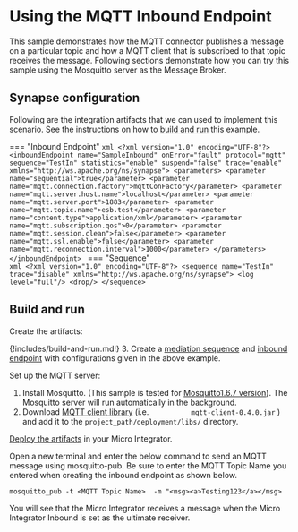 # Using the MQTT Inbound Endpoint
This sample demonstrates how the MQTT connector publishes a message on a
particular topic and how a MQTT client that is subscribed to that topic
receives the message. 
Following sections demonstrate how you can try this sample using the
Mosquitto server as the Message Broker.

## Synapse configuration

Following are the integration artifacts that we can used to implement this scenario. See the instructions on how to [build and run](#build-and-run) this example.

=== "Inbound Endpoint"
    ```xml
    <?xml version="1.0" encoding="UTF-8"?>
    <inboundEndpoint name="SampleInbound" onError="fault" protocol="mqtt" sequence="TestIn" statistics="enable" suspend="false" trace="enable" xmlns="http://ws.apache.org/ns/synapse">
        <parameters>
            <parameter name="sequential">true</parameter>
            <parameter name="mqtt.connection.factory">mqttConFactory</parameter>
            <parameter name="mqtt.server.host.name">localhost</parameter>
            <parameter name="mqtt.server.port">1883</parameter>
            <parameter name="mqtt.topic.name">esb.test</parameter>
            <parameter name="content.type">application/xml</parameter>
            <parameter name="mqtt.subscription.qos">0</parameter>
            <parameter name="mqtt.session.clean">false</parameter>
            <parameter name="mqtt.ssl.enable">false</parameter>
            <parameter name="mqtt.reconnection.interval">1000</parameter>
        </parameters>
    </inboundEndpoint>
    ```
=== "Sequence"    
    ```xml
    <?xml version="1.0" encoding="UTF-8"?>
    <sequence name="TestIn" trace="disable" xmlns="http://ws.apache.org/ns/synapse">
       <log level="full"/>
       <drop/>
    </sequence>
    ```

## Build and run

Create the artifacts:

{!includes/build-and-run.md!}
3. Create a [mediation sequence]({{base_path}}/develop/creating-artifacts/creating-reusable-sequences) and [inbound endpoint]({{base_path}}/develop/creating-artifacts/creating-an-inbound-endpoint) with configurations given in the above example.

Set up the MQTT server:

1.  Install Mosquitto. (This sample is tested for [Mosquitto1.6.7 version](https://mosquitto.org/download/)). The Mosquitto server will run automatically in the background.
2.  Download [MQTT client library](https://maven.wso2.org/nexus/content/groups/wso2-public/org/eclipse/paho/mqtt-client/0.4.0/mqtt-client-0.4.0.jar) (i.e. `          mqtt-client-0.4.0.jar` ) and add it to the `project_path/deployment/libs/` directory.

[Deploy the artifacts]({{base_path}}/develop/deploy-artifacts) in your Micro Integrator.

Open a new terminal and enter the below command to send an MQTT message using mosquitto-pub. Be sure to enter the MQTT Topic Name you entered when creating the inbound endpoint as shown below.

`mosquitto_pub -t <MQTT Topic Name>  -m "<msg><a>Testing123</a></msg>`

You will see that the Micro Integrator receives a message when the Micro Integrator Inbound is set as the ultimate receiver.

